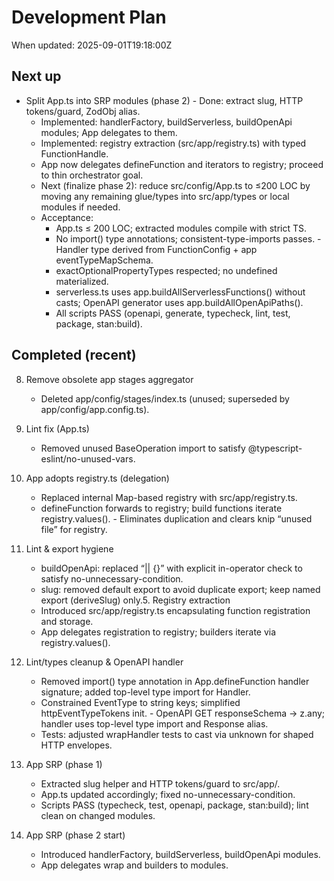 # Development Plan

When updated: 2025-09-01T19:18:00Z

## Next up

- Split App.ts into SRP modules (phase 2) - Done: extract slug, HTTP tokens/guard, ZodObj alias.
  - Implemented: handlerFactory, buildServerless, buildOpenApi modules; App delegates to them.
  - Implemented: registry extraction (src/app/registry.ts) with typed FunctionHandle.
  - App now delegates defineFunction and iterators to registry; proceed to thin orchestrator goal.
  - Next (finalize phase 2): reduce src/config/App.ts to ≤200 LOC by moving any remaining glue/types into src/app/types or local modules if needed.
  - Acceptance:
    - App.ts ≤ 200 LOC; extracted modules compile with strict TS.
    - No import() type annotations; consistent-type-imports passes. - Handler type derived from FunctionConfig + app eventTypeMapSchema.
    - exactOptionalPropertyTypes respected; no undefined materialized.
    - serverless.ts uses app.buildAllServerlessFunctions() without casts; OpenAPI generator uses app.buildAllOpenApiPaths().
    - All scripts PASS (openapi, generate, typecheck, lint, test, package, stan:build).

## Completed (recent)

8. Remove obsolete app stages aggregator
   - Deleted app/config/stages/index.ts (unused; superseded by
     app/config/app.config.ts).

9. Lint fix (App.ts)
   - Removed unused BaseOperation import to satisfy
     @typescript-eslint/no-unused-vars.

10. App adopts registry.ts (delegation)
    - Replaced internal Map-based registry with src/app/registry.ts.
    - defineFunction forwards to registry; build functions iterate registry.values(). - Eliminates duplication and clears knip “unused file” for registry.
11. Lint & export hygiene
    - buildOpenApi: replaced “|| {}” with explicit in-operator check to satisfy no-unnecessary-condition.
    - slug: removed default export to avoid duplicate export; keep named export (deriveSlug) only.5. Registry extraction
    - Introduced src/app/registry.ts encapsulating function registration and storage.
    - App delegates registration to registry; builders iterate via registry.values().
12. Lint/types cleanup & OpenAPI handler
    - Removed import() type annotation in App.defineFunction handler signature; added top-level type import for Handler.
    - Constrained EventType to string keys; simplified httpEventTypeTokens init. - OpenAPI GET responseSchema -> z.any; handler uses top-level type import and Response alias.
    - Tests: adjusted wrapHandler tests to cast via unknown for shaped HTTP envelopes.

13. App SRP (phase 1)
    - Extracted slug helper and HTTP tokens/guard to src/app/.
    - App.ts updated accordingly; fixed no-unnecessary-condition.
    - Scripts PASS (typecheck, test, openapi, package, stan:build); lint clean on changed modules.

14. App SRP (phase 2 start)
    - Introduced handlerFactory, buildServerless, buildOpenApi modules.
    - App delegates wrap and builders to modules.
